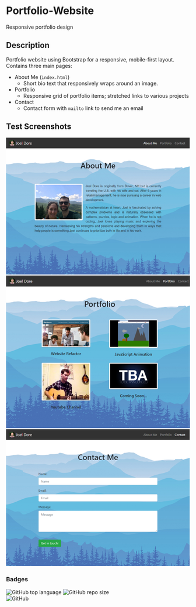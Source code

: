 # Portfolio-Website

Responsive portfolio design 

## Description

Portfolio website using Bootstrap for a responsive, mobile-first layout.
Contains three main pages:
* About Me (`index.html`)
    * Short bio text that responsively wraps around an image.
* Portfolio
    * Responsive grid of portfolio items; stretched links to various projects
* Contact
    * Contact form with `mailto` link to send me an email

## Test Screenshots
![index.html](Assets/Images/index.png)
![portfolio.html](Assets/Images/portfolio.png)
![contact.html](Assets/Images/contact.png)

### Badges
![GitHub top language](https://img.shields.io/github/languages/top/JoelDore/Portfolio-Website) ![GitHub repo size](https://img.shields.io/github/repo-size/JoelDore/Portfolio-Website)  
![GitHub](https://img.shields.io/github/license/JoelDore/Portfolio-Website)  